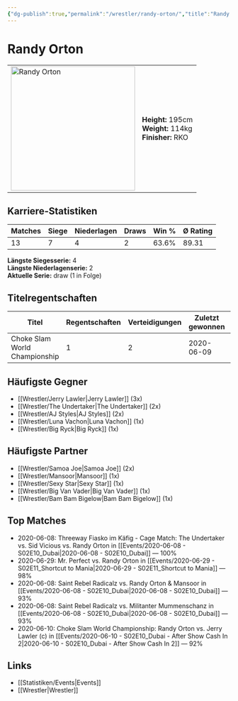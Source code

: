 ```yaml
---
{"dg-publish":true,"permalink":"/wrestler/randy-orton/","title":"Randy Orton","tags":["wrestler"],"noteIcon":""}
---
```



# Randy Orton

<table>
        <tr>
        <td><img src="https://github.com/CptSpaulding1980/choke-slam-wrestling/releases/download/images/Randy_Orton.png" width="280" alt="Randy Orton"></td>
        <td>
        <b>Height:</b> 195cm<br>
        <b>Weight:</b> 114kg<br>
        <b>Finisher:</b> RKO<br>
        </td>
        </tr>
        </table>
        
## Karriere-Statistiken

| Matches | Siege | Niederlagen | Draws | Win % | Ø Rating |
|---------|-------|-------------|-------|-------|-----------|
| 13 | 7 | 4 | 2 | 63.6% | 89.31 |

**Längste Siegesserie:** 4<br>**Längste Niederlagenserie:** 2<br>**Aktuelle Serie:** draw (1 in Folge)

## Titelregentschaften
| Titel | Regentschaften | Verteidigungen | Zuletzt gewonnen | Aktuell |
|-------|---------------|----------------|------------------|---------|
| Choke Slam World Championship | 1 | 2 | 2020-06-09 | ✅ |


## Häufigste Gegner
- [[Wrestler/Jerry Lawler\|Jerry Lawler]] (3x)
- [[Wrestler/The Undertaker\|The Undertaker]] (2x)
- [[Wrestler/AJ Styles\|AJ Styles]] (2x)
- [[Wrestler/Luna Vachon\|Luna Vachon]] (1x)
- [[Wrestler/Big Ryck\|Big Ryck]] (1x)

## Häufigste Partner
- [[Wrestler/Samoa Joe\|Samoa Joe]] (2x)
- [[Wrestler/Mansoor\|Mansoor]] (1x)
- [[Wrestler/Sexy Star\|Sexy Star]] (1x)
- [[Wrestler/Big Van Vader\|Big Van Vader]] (1x)
- [[Wrestler/Bam Bam Bigelow\|Bam Bam Bigelow]] (1x)

## Top Matches
- 2020-06-08: Threeway Fiasko im Käfig - Cage Match: The Undertaker vs. Sid Vicious vs. Randy Orton in [[Events/2020-06-08 - S02E10_Dubai\|2020-06-08 - S02E10_Dubai]] — 100%
- 2020-06-29: Mr. Perfect vs. Randy Orton in [[Events/2020-06-29 - S02E11_Shortcut to Mania\|2020-06-29 - S02E11_Shortcut to Mania]] — 98%
- 2020-06-08: Saint Rebel Radicalz vs. Randy Orton & Mansoor in [[Events/2020-06-08 - S02E10_Dubai\|2020-06-08 - S02E10_Dubai]] — 93%
- 2020-06-08: Saint Rebel Radicalz vs. Militanter Mummenschanz in [[Events/2020-06-08 - S02E10_Dubai\|2020-06-08 - S02E10_Dubai]] — 93%
- 2020-06-10: Choke Slam World Championship: Randy Orton vs. Jerry Lawler (c) in [[Events/2020-06-10 - S02E10_Dubai - After Show Cash In 2\|2020-06-10 - S02E10_Dubai - After Show Cash In 2]] — 92%

## Links
- [[Statistiken/Events\|Events]]
- [[Wrestler\|Wrestler]]
